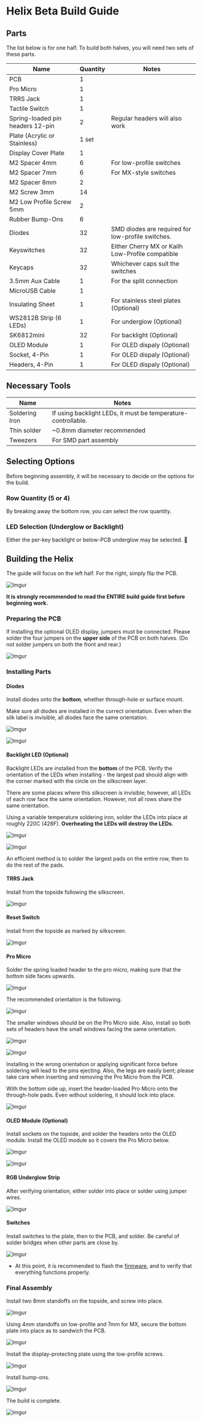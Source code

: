 
# Helix Beta Build Guide


## Parts

The list below is for one half. To build both halves, you will need two sets of these parts.

| Name | Quantity | Notes |
| ---- | ---- | --- |
| PCB | 1 | |
| Pro Micro | 1 | |
| TRRS Jack | 1 | |
| Tactile Switch | 1 | |
| Spring-loaded pin headers 12-pin | 2 | Regular headers will also work |
| Plate (Acrylic or Stainless) | 1 set | |
| Display Cover Plate | 1 | |
| M2 Spacer 4mm | 6 | For low-profile switches |
| M2 Spacer 7mm | 6 | For MX-style switches |
| M2 Spacer 8mm | 2 | |
| M2 Screw 3mm| 14 | |
| M2 Low Profile Screw 5mm| 2 | |
| Rubber Bump-Ons | 6 |  |
| Diodes | 32 | SMD diodes are required for low-profile switches. |
| Keyswitches | 32 | Either Cherry MX or Kailh Low-Profile compatible |
| Keycaps | 32 | Whichever caps suit the switches |
| 3.5mm Aux Cable | 1 | For the split connection |
| MicroUSB Cable | 1 | |
| Insulating Sheet | 1 | For stainless steel plates (Optional) |
| WS2812B Strip (6 LEDs) | 1 | For underglow (Optional) |
| SK6812mini | 32 | For backlight (Optional) |
| OLED Module | 1 | For OLED dispaly (Optional) |
| Socket, 4-Pin | 1 | For OLED dispaly (Optional) |
| Headers, 4-Pin | 1 | For OLED dispaly (Optional) |

## Necessary Tools

| Name | Notes |
| ---- | ---- |
| Soldering Iron | If using backlight LEDs, it must be temperature-controllable. |
| Thin solder | ~0.8mm diameter recommended |
| Tweezers | For SMD part assembly |

## Selecting Options
Before beginning assembly, it will be necessary to decide on the options for the build.


### Row Quantity (5 or 4)
By breaking away the bottom row, you can select the row quantity.


### LED Selection (Underglow or Backlight)
Either the per-key backlight or below-PCB underglow may be selected.

## Building the Helix

The guide will focus on the left half. For the right, simply flip the PCB.

![Imgur](https://i.imgur.com/N4rZw99.jpg)

__It is strongly recommended to read the ENTIRE build guide first before beginning work.__

### Preparing the PCB

If installing the optional OLED display, jumpers must be connected.
Please solder the four jumpers on the __upper side__ of the PCB on both halves.
(Do not solder jumpers on both the front and rear.)

![Imgur](https://i.imgur.com/nKrfKwf.jpg?2)



### Installing Parts

#### Diodes

Install diodes onto the __bottom__, whether through-hole or surface mount.

Make sure all diodes are installed in the correct orientation.
Even when the silk label is invisible, all diodes face the same orientation.


![Imgur](https://i.imgur.com/HNnsSsT.jpg?2)

![Imgur](https://i.imgur.com/nSBrYvQ.jpg?1)

#### Backlight LED (Optional)

Backlight LEDs are installed from the **bottom** of the PCB. Verify the orientation of the LEDs when installing - the largest pad should align with the corner marked with the circle on the silkscreen layer.


There are some places where this silkscreen is invisible; however, all LEDs of each row face the same orientation. However, not all rows share the same orientation.

Using a variable temperature soldering iron, solder the LEDs into place at roughly 220C (428F). __Overheating the LEDs will destroy the LEDs.__

![Imgur](https://i.imgur.com/omUY0ac.jpg?2)

![Imgur](https://i.imgur.com/Sdb0xIW.jpg?2)



An efficient method is to solder the largest pads on the entire row, then to do the rest of the pads.




#### TRRS Jack

Install from the topside following the silkscreen.

![Imgur](https://i.imgur.com/C5P0kDs.jpg?2)


#### Reset Switch

Install from the topside as marked by silkscreen.

![Imgur](https://i.imgur.com/K2FCjWh.jpg?2)

#### Pro Micro

Solder the spring loaded header to the pro micro, making sure that the bottom side faces upwards.

![Imgur](https://i.imgur.com/pasAMct.jpg)

The recommended orientation is the following.

![Imgur](https://i.imgur.com/GyAEU3l.jpg)

The smaller windows should be on the Pro Micro side.
Also, install so both sets of headers have the small windows facing the same orientation.

![Imgur](https://i.imgur.com/QsmOP1X.jpg)

![Imgur](https://i.imgur.com/nvFQElc.jpg)

Installing in the wrong orientation or applying significant force before soldering will lead to the pins ejecting. Also, the legs are easily bent; please take care when inserting and removing the Pro Micro from the PCB.

With the bottom side up, insert the header-loaded Pro Micro onto the through-hole pads. Even without soldering, it should lock into place.

![Imgur](https://i.imgur.com/Hj5YHhp.jpg)


#### OLED Module (Optional)

Install sockets on the topside, and solder the headers onto the OLED module.
Install the OLED module so it covers the Pro Micro below.


![Imgur](https://i.imgur.com/Uy9osXH.jpg)

![Imgur](https://i.imgur.com/9K3uwFV.jpg)


#### RGB Underglow Strip

After verifying orientation, either solder into place or solder using jumper wires.

![Imgur](https://i.imgur.com/hkJUmcZ.jpg)

#### Switches

Install switches to the plate, then to the PCB, and solder.
Be careful of solder bridges when other parts are close by.

![Imgur](https://i.imgur.com/w8b6SMt.jpg)

* At this point, it is recommended to flash the [firmware](firmware_en.md), and to verify that everything functions properly.


### Final Assembly

Install two 8mm standoffs on the topside, and screw into place.

![Imgur](https://i.imgur.com/pNzGs7G.jpg)

Using 4mm standoffs on low-profile and 7mm for MX, secure the bottom plate into place as to sandwich the PCB.

![Imgur](https://i.imgur.com/FWfX1rQ.jpg)

Install the display-protecting plate using the low-profile screws.

![Imgur](https://i.imgur.com/YsHOSRJ.jpg)

Install bump-ons.

![Imgur](https://i.imgur.com/b6dDQVc.jpg)

The build is complete.

![Imgur](https://i.imgur.com/WEFh37i.jpg)
